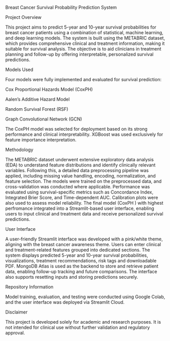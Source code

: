 Breast Cancer Survival Probability Prediction System

Project Overview

This project aims to predict 5-year and 10-year survival probabilities for breast cancer patients using a combination of statistical, machine learning, and deep learning models. The system is built using the METABRIC dataset, which provides comprehensive clinical and treatment information, making it suitable for survival analysis. The objective is to aid clinicians in treatment planning and follow-up by offering interpretable, personalized survival predictions.

Models Used

Four models were fully implemented and evaluated for survival prediction:

Cox Proportional Hazards Model (CoxPH)

Aalen’s Additive Hazard Model

Random Survival Forest (RSF)

Graph Convolutional Network (GCN)

The CoxPH model was selected for deployment based on its strong performance and clinical interpretability. XGBoost was used exclusively for feature importance interpretation.

Methodology

The METABRIC dataset underwent extensive exploratory data analysis (EDA) to understand feature distributions and identify clinically relevant variables.
Following this, a detailed data preprocessing pipeline was applied, including missing value handling, encoding, normalization, and feature selection.
The models were trained on the preprocessed data, and cross-validation was conducted where applicable.
Performance was evaluated using survival-specific metrics such as Concordance Index, Integrated Brier Score, and Time-dependent AUC.
Calibration plots were also used to assess model reliability.
The final model (CoxPH ) with highest perfromance integrated into a Streamlit-based user interface, enabling users to input clinical and treatment data and receive personalized survival predictions.

User Interface

A user-friendly Streamlit interface was developed with a pink/white theme, aligning with the breast cancer awareness theme.
Users can enter clinical and treatment-related features grouped into dedicated sections. The system displays predicted 5-year and 10-year survival probabilities, visualizations, treatment recommendations, risk tags and downloadable PDF.
MongoDB Atlas is used as the backend to store and retrieve patient data, enabling follow-up tracking and future comparisons. The interface also supports resetting inputs and storing predictions securely.

Repository Information

Model training, evaluation, and testing were conducted using Google Colab, and the user interface was deployed via Streamlit Cloud.

Disclaimer

This project is developed solely for academic and research purposes. It is not intended for clinical use without further validation and regulatory approval.
